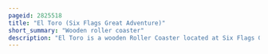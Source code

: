 ```yaml
---
pageid: 2825518
title: "El Toro (Six Flags Great Adventure)"
short_summary: "Wooden roller coaster"
description: "El Toro is a wooden Roller Coaster located at Six Flags Great Adventure in Jackson Township, New Jersey. Designed by Werner Stengel and manufactured by intamin the Ride opened to the Public on 11 June 2006. Intamin subcontracted rocky Mountain Construction to build the Ride and the Track of the Coaster was prefabricated allowing for faster Installation and lower Construction Costs. El Toro is the main Attraction in the mexican themed Section of the Park Plaza Del Carnaval. It replaced another Roller Coaster, Viper, which closed following the 2004 Season."
---
```

